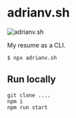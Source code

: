 # adrianv.sh

![adrianv.sh](https://i.imgur.com/JosdwTe.gif)

My resume as a CLI.

```bash
$ npx adrianv.sh
```

## Run locally
```
git clone ....
npm i
npm run start
```

<!---
## VIM Settings

To disable tsserver linter in vim

`:let g:ale_linters={'javascript':['eslint']}`

`:ALEReset`
-->
